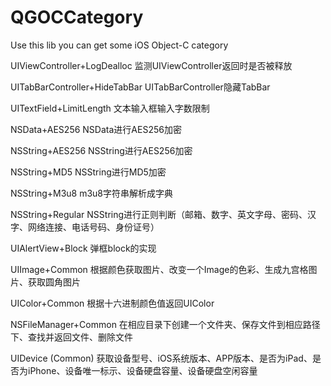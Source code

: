 # QGOCCategory

Use this lib you can get some iOS Object-C category 

UIViewController+LogDealloc   监测UIViewController返回时是否被释放

UITabBarController+HideTabBar UITabBarController隐藏TabBar

UITextField+LimitLength       文本输入框输入字数限制

NSData+AES256                 NSData进行AES256加密

NSString+AES256               NSString进行AES256加密

NSString+MD5                  NSString进行MD5加密

NSString+M3u8                 m3u8字符串解析成字典

NSString+Regular              NSString进行正则判断（邮箱、数字、英文字母、密码、汉字、网络连接、电话号码、身份证号）

UIAlertView+Block             弹框block的实现

UIImage+Common                根据颜色获取图片、改变一个Image的色彩、生成九宫格图片、获取圆角图片

UIColor+Common                根据十六进制颜色值返回UIColor

NSFileManager+Common          在相应目录下创建一个文件夹、保存文件到相应路径下、查找并返回文件、删除文件

UIDevice (Common)             获取设备型号、iOS系统版本、APP版本、是否为iPad、是否为iPhone、设备唯一标示、设备硬盘容量、设备硬盘空闲容量


